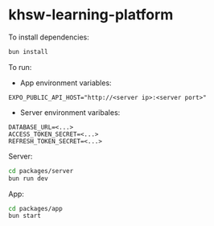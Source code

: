 # khsw-learning-platform

To install dependencies:

```bash
bun install
```

To run:
- App environment variables:
```
EXPO_PUBLIC_API_HOST="http://<server ip>:<server port>"
```

- Server environment varibales:
```
DATABASE_URL=<...>
ACCESS_TOKEN_SECRET=<...>
REFRESH_TOKEN_SECRET=<...>
```

Server:
```bash
cd packages/server
bun run dev
```

App:
```bash
cd packages/app
bun start
```
